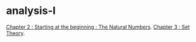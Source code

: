 # analysis-I

[Chapter 2 : Starting at the beginning : The Natural Numbers](./chapter2.md).
[Chapter 3 : Set Theory](./chapter3.md).
